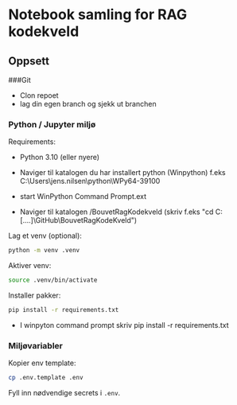 # Notebook samling for RAG kodekveld


## Oppsett

###Git
- Clon repoet 
- lag din egen branch og sjekk ut branchen


### Python / Jupyter miljø
Requirements:
- Python 3.10 (eller nyere)

- Naviger til katalogen du har installert python (Winpython) f.eks C:\Users\jens.nilsen\python\WPy64-39100
- start WinPython Command Prompt.ext
- Naviger til katalogen /BouvetRagKodekveld (skriv f.eks "cd C:[....]\GitHub\BouvetRagKodeKveld")


Lag et venv (optional):
``` bash
python -m venv .venv
```

Aktiver venv:
```bash
source .venv/bin/activate
```

Installer pakker:
```bash
pip install -r requirements.txt
```
- I winpyton command prompt skriv pip install -r requirements.txt

### Miljøvariabler

Kopier env template:
```bash
cp .env.template .env
```

Fyll inn nødvendige secrets i `.env`.